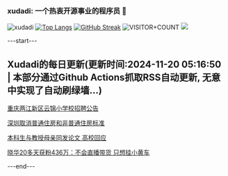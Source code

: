 ### xudadi: 一个热衷开源事业的程序员 👋

![xudadi](https://github-readme-stats-git-masterorgs-github-readme-stats-team.vercel.app/api?username=xudadi)
[![Top Langs](https://github-readme-stats.vercel.app/api/top-langs/?username=xudadi)](https://github.com/anuraghazra/github-readme-stats)
[![GitHub Streak](https://streak-stats.demolab.com?user=xudadi&locale=zh_Hans)](https://git.io/streak-stats)
![VISITOR+COUNT](https://komarev.com/ghpvc/?username=xudadi&label=VISITOR+COUNT)
![](https://raw.githubusercontent.com/xudadi/xudadi/main/assets/github-contribution-grid-snake.svg)


---start---

## Xudadi的每日更新(更新时间:2024-11-20 05:16:50 | 本部分通过Github Actions抓取RSS自动更新, 无意中实现了自动刷绿墙...)

[重庆两江新区云锦小学校招聘公告](https://www.gongkaoleida.com/article/2199873)

[深圳取消普通住房和非普通住房标准](https://m.163.com/news/article/JHCUHSMS0001899O.html)

[本科生与教授母亲同发论文 高校回应](https://m.163.com/news/article/JHA40ICK051492T3.html)

[晓华20多天获粉436万：不会直播带货 只想挂小黄车](https://m.163.com/news/article/JHCN26GC053469LG.html)

---end---
